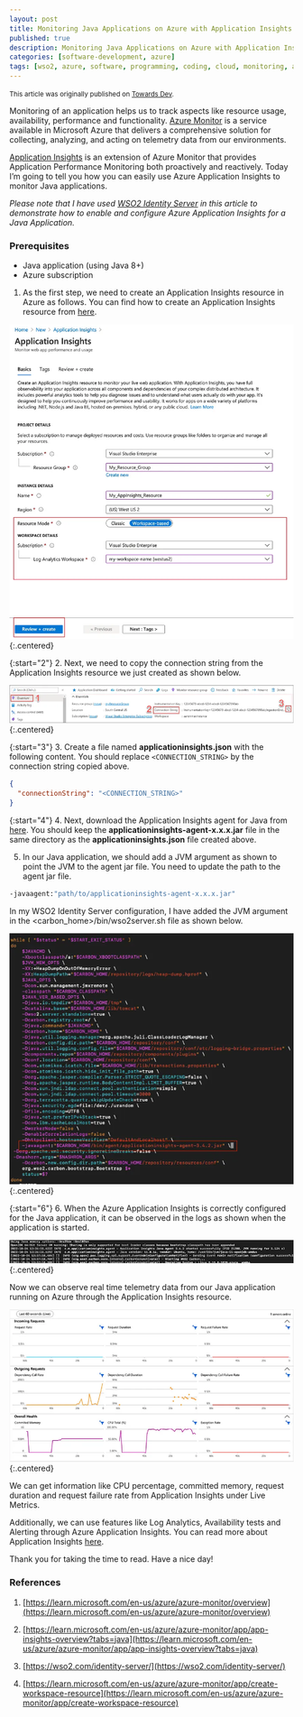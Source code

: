 ```yaml
---
layout: post
title: Monitoring Java Applications on Azure with Application Insights
published: true
description: Monitoring Java Applications on Azure with Application Insights
categories: [software-development, azure]
tags: [wso2, azure, software, programming, coding, cloud, monitoring, application-insights]
---
```


<div class="message">
    <small>
  This article was originally published on <a href="https://towardsdev.com/monitoring-java-applications-on-azure-with-application-insights-246d6758337a">Towards Dev</a>.
    </small>
</div>

Monitoring of an application helps us to track aspects like resource usage, availability, performance and functionality. [Azure Monitor](https://learn.microsoft.com/en-us/azure/azure-monitor/overview) is a service available in Microsoft Azure that delivers a comprehensive solution for collecting, analyzing, and acting on telemetry data from our environments.

[Application Insights](https://learn.microsoft.com/en-us/azure/azure-monitor/app/app-insights-overview?tabs=java) is an extension of Azure Monitor that provides Application Performance Monitoring both proactively and reactively. Today I’m going to tell you how you can easily use Azure Application Insights to monitor Java applications.

_Please note that I have used [WSO2 Identity Server](https://wso2.com/identity-server/) in this article to demonstrate how to enable and configure Azure Application Insights for a Java Application._

### Prerequisites

- Java application (using Java 8+)
- Azure subscription

1. As the first step, we need to create an Application Insights resource in Azure as follows. You can find how to create an Application Insights resource from [here](https://learn.microsoft.com/en-us/azure/azure-monitor/app/create-workspace-resource#create-a-workspace-based-resource).

![Creating an Application Insights resource](/public/images/create-application-insights-resource.webp "Creating an Application Insights resource"){:.centered}

{:start="2"}
2. Next, we need to copy the connection string from the Application Insights resource we just created as shown below.

![Application Insights resource connection string](/public/images/application-insights-connection-string.webp "Application Insights resource connection string"){:.centered}

{:start="3"}
3. Create a file named **applicationinsights.json** with the following content. You should replace `<CONNECTION_STRING>` by the connection string copied above.

```json
{
  "connectionString": "<CONNECTION_STRING>"
}
```

{:start="4"}
4. Next, download the Application Insights agent for Java from [here](https://learn.microsoft.com/en-us/azure/azure-monitor/app/java-in-process-agent#download-the-jar-file). You should keep the **applicationinsights-agent-x.x.x.jar** file in the same directory as the **applicationinsights.json** file created above.

5. In our Java application, we should add a JVM argument as shown to point the JVM to the agent jar file. You need to update the path to the agent jar file.

```bash
-javaagent:"path/to/applicationinsights-agent-x.x.x.jar"
```

In my WSO2 Identity Server configuration, I have added the JVM argument in the <carbon_home>/bin/wso2server.sh file as shown below.

![Adding the JVM argument](/public/images/adding-jvm-argument.webp "Adding the JVM argument"){:.centered}

{:start="6"}
6. When the Azure Application Insights is correctly configured for the Java application, it can be observed in the logs as shown when the application is started.

![Application Insights Java Agent logs](/public/images/java-agent-logs.webp "Application Insights Java Agent logs"){:.centered}

Now we can observe real time telemetry data from our Java application running on Azure through the Application Insights resource.

![Application Insights Live Metrics](/public/images/live-metrics.webp "Application Insights Live Metrics"){:.centered}

We can get information like CPU percentage, committed memory, request duration and request failure rate from Application Insights under Live Metrics.

Additionally, we can use features like Log Analytics, Availability tests and Alerting through Azure Application Insights. You can read more about Application Insights [here](https://learn.microsoft.com/en-us/azure/azure-monitor/app/app-insights-overview?tabs=java).

Thank you for taking the time to read. Have a nice day!

### References

1. [https://learn.microsoft.com/en-us/azure/azure-monitor/overview](https://learn.microsoft.com/en-us/azure/azure-monitor/overview)

2. [https://learn.microsoft.com/en-us/azure/azure-monitor/app/app-insights-overview?tabs=java](https://learn.microsoft.com/en-us/azure/azure-monitor/app/app-insights-overview?tabs=java)

3. [https://wso2.com/identity-server/](https://wso2.com/identity-server/)

4. [https://learn.microsoft.com/en-us/azure/azure-monitor/app/create-workspace-resource](https://learn.microsoft.com/en-us/azure/azure-monitor/app/create-workspace-resource)